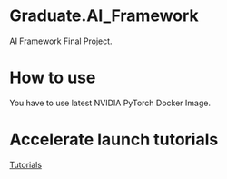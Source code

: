 # Graduate.AI_Framework
AI Framework Final Project.

# How to use
You have to use latest NVIDIA PyTorch Docker Image.

# Accelerate launch tutorials
<a href="https://huggingface.co/docs/accelerate/basic_tutorials/launch">Tutorials</a>
